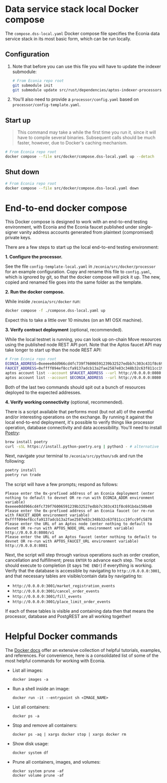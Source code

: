 # Data service stack local Docker compose

The `compose.dss-local.yaml` Docker compose file specifies the Econia data service stack in its most basic form, which can be run locally.

## Configuration

1. Note that before you can use this file you will have to update the indexer submodule:

   ```sh
   # From Econia repo root
   git submodule init
   git submodule update src/rust/dependencies/aptos-indexer-processors
   ```

1. You'll also need to provide a `processor/config.yaml` based on `processor/config-template.yaml`.

## Start up

> This command may take a while the first time you run it, since it will have to compile several binaries.
> Subsequent calls should be much faster, however, due to Docker's caching mechanism.

```sh
# From Econia repo root
docker compose --file src/docker/compose.dss-local.yaml up --detach
```

## Shut down

```sh
# From Econia repo root
docker compose --file src/docker/compose.dss-local.yaml down
```

# End-to-end docker compose

This Docker compose is designed to work with an end-to-end testing environment, with Econia and the Econia faucet published under single-signer vanity address accounts generated from plaintext (compromised) private keys.

There are a few steps to start up the local end-to-end testing environment:

**1. Configure the processor.**

See the file `config-template-local.yaml` in `/econia/src/docker/processor` for an example configuration.
Copy and rename this file to `config.yaml`, which is ignored by git, so that the docker compose will pick it up.
The new, copied and renamed file goes into the same folder as the template.

**2. Run the docker compose.**

While inside `/econia/src/docker` run:
```sh
docker compose -f ./compose.dss-local.yaml up
```
Expect this to take a little over 10 minutes (on an M1 OSX machine).

**3. Verify contract deployment** (optional, recommended).

While the local testnet is running, you can look up on-chain Move resources using the published node REST API port.
Note that the Aptos faucet API may take longer to start up than the node REST API:

```sh
# From Econia repo root
ECONIA_ADDRESS=0xeeee0dd966cd4fc739f76006591239b32527edbb7c303c431f8c691bda150b40
FAUCET_ADDRESS=0xffff094ef8ccfa9137adcb13a2fae2587e83c348b32c63f811cc19fcc9fc5878
aptos account list --account $FAUCET_ADDRESS --url http://0.0.0.0:8080
aptos account list --account $ECONIA_ADDRESS --url http://0.0.0.0:8080
```

Both of the last two commands should spit out a bunch of resources deployed to the expected addresses.

**4. Verify working connectivity** (optional, recommended).

There is a script available that performs most (but not all) of the eventful and/or interesting operations on the exchange.
By running it against the local end-to-end deployment, it's possible to verify things like processor operation, database connectivity and data accessibility.
You'll need to install [Poetry](https://python-poetry.org/docs/):

```sh
brew install poetry
curl -sSL https://install.python-poetry.org | python3 - # alternative
```

Next, navigate your terminal to `/econia/src/python/sdk` and run the following:

```sh
poetry install
poetry run trade
```

The script will have a few prompts; respond as follows:

```
Please enter the 0x-prefixed address of an Econia deployment (enter nothing to default to devnet OR re-run with ECONIA_ADDR environment variable)
0xeeee0dd966cd4fc739f76006591239b32527edbb7c303c431f8c691bda150b40
Please enter the 0x-prefixed address of an Econia faucet (or re-run with FAUCET_ADDR environment variable)
0xffff094ef8ccfa9137adcb13a2fae2587e83c348b32c63f811cc19fcc9fc5878
Please enter the URL of an Aptos node (enter nothing to default to devnet OR re-run with APTOS_NODE_URL environment variable)
http://0.0.0.0:8080/v1
Please enter the URL of an Aptos faucet (enter nothing to default to devnet OR re-run with APTOS_FAUCET_URL environment variable)
http://0.0.0.0:8081
```

Next, the script will step through various operations such as order creation, cancellation and fulfillment; press `ENTER` to advance each step.
The script should execute to completion (it says `THE END!`) if everything is working.
Verify that the database is accessible by navigating to `http://0.0.0.0:3001`, and that necessary tables are visible/contain data by navigating to:

- `http://0.0.0.0:3001/market_registration_events`
- `http://0.0.0.0:3001/cancel_order_events`
- `http://0.0.0.0:3001/fill_events`
- `http://0.0.0.0:3001/place_limit_order_events`

If each of these tables is visible and containing data then that means the processor, database and PostgREST are all working together!

# Helpful Docker commands

The [Docker docs](https://docs.docker.com/) offer an extensive collection of helpful tutorials, examples, and references.
For convenience, here is a consolidated list of some of the most helpful commands for working with Econia.

- List all images:

  ```
  docker images -a
  ```

- Run a shell inside an image:

  ```
  docker run -it --entrypoint sh <IMAGE_NAME>
  ```

- List all containers:

  ```
  docker ps -a
  ```

- Stop and remove all containers:

  ```
  docker ps -aq | xargs docker stop | xargs docker rm
  ```

- Show disk usage:

  ```
  docker system df
  ```

- Prune all containers, images, and volumes:

  ```
  docker system prune -af
  docker volume prune -af
  ```
